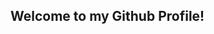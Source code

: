 ## Welcome to my Github Profile!

<!--
**Uni2026/Uni2026** is a ✨ _special_ ✨ repository because its `README.md` (this file) appears on your GitHub profile.

'' 👋 Hi there! I'm Janiah

''🎓 BE Computer Science student at BITS Pilani Dubai Campus 

''💻 Aspiring Data Scientist 

''🔧 Learning and working with Java, C, C++ and Python | Exploring AI

''🌟 Passionate about technology and its potential to create wonders

''☕ When I'm not coding, you can find me exploring new tech or baking
